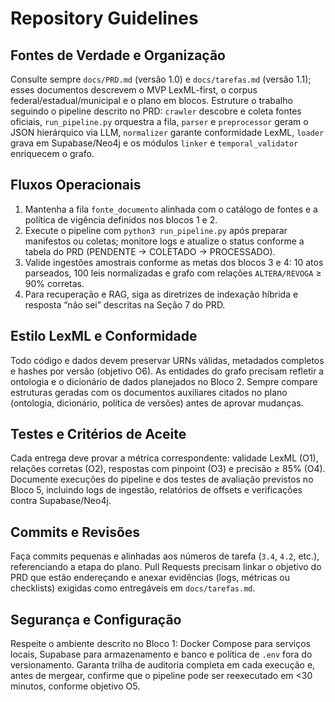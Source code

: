 # Repository Guidelines

## Fontes de Verdade e Organização
Consulte sempre `docs/PRD.md` (versão 1.0) e `docs/tarefas.md` (versão 1.1); esses documentos descrevem o MVP LexML-first, o corpus federal/estadual/municipal e o plano em blocos. Estruture o trabalho seguindo o pipeline descrito no PRD: `crawler` descobre e coleta fontes oficiais, `run_pipeline.py` orquestra a fila, `parser` e `preprocessor` geram o JSON hierárquico via LLM, `normalizer` garante conformidade LexML, `loader` grava em Supabase/Neo4j e os módulos `linker` e `temporal_validator` enriquecem o grafo.

## Fluxos Operacionais
1. Mantenha a fila `fonte_documento` alinhada com o catálogo de fontes e a política de vigência definidos nos blocos 1 e 2.
2. Execute o pipeline com `python3 run_pipeline.py` após preparar manifestos ou coletas; monitore logs e atualize o status conforme a tabela do PRD (PENDENTE → COLETADO → PROCESSADO).
3. Valide ingestões amostrais conforme as metas dos blocos 3 e 4: 10 atos parseados, 100 leis normalizadas e grafo com relações `ALTERA/REVOGA` ≥ 90% corretas.
4. Para recuperação e RAG, siga as diretrizes de indexação híbrida e resposta “não sei” descritas na Seção 7 do PRD.

## Estilo LexML e Conformidade
Todo código e dados devem preservar URNs válidas, metadados completos e hashes por versão (objetivo O6). As entidades do grafo precisam refletir a ontologia e o dicionário de dados planejados no Bloco 2. Sempre compare estruturas geradas com os documentos auxiliares citados no plano (ontologia, dicionário, política de versões) antes de aprovar mudanças.

## Testes e Critérios de Aceite
Cada entrega deve provar a métrica correspondente: validade LexML (O1), relações corretas (O2), respostas com pinpoint (O3) e precisão ≥ 85% (O4). Documente execuções do pipeline e dos testes de avaliação previstos no Bloco 5, incluindo logs de ingestão, relatórios de offsets e verificações contra Supabase/Neo4j.

## Commits e Revisões
Faça commits pequenas e alinhadas aos números de tarefa (`3.4`, `4.2`, etc.), referenciando a etapa do plano. Pull Requests precisam linkar o objetivo do PRD que estão endereçando e anexar evidências (logs, métricas ou checklists) exigidas como entregáveis em `docs/tarefas.md`.

## Segurança e Configuração
Respeite o ambiente descrito no Bloco 1: Docker Compose para serviços locais, Supabase para armazenamento e banco e política de `.env` fora do versionamento. Garanta trilha de auditoria completa em cada execução e, antes de mergear, confirme que o pipeline pode ser reexecutado em <30 minutos, conforme objetivo O5.
